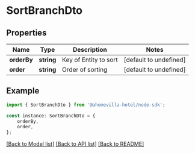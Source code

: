 # SortBranchDto


## Properties

Name | Type | Description | Notes
------------ | ------------- | ------------- | -------------
**orderBy** | **string** | Key of Entity to sort | [default to undefined]
**order** | **string** | Order of sorting | [default to undefined]

## Example

```typescript
import { SortBranchDto } from '@ahomevilla-hotel/node-sdk';

const instance: SortBranchDto = {
    orderBy,
    order,
};
```

[[Back to Model list]](../README.md#documentation-for-models) [[Back to API list]](../README.md#documentation-for-api-endpoints) [[Back to README]](../README.md)
